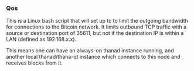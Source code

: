 ### Qos ###

This is a Linux bash script that will set up tc to limit the outgoing bandwidth for connections to the Bitcoin network. It limits outbound TCP traffic with a source or destination port of 35611, but not if the destination IP is within a LAN (defined as 192.168.x.x).

This means one can have an always-on thanad instance running, and another local thanad/thana-qt instance which connects to this node and receives blocks from it.
